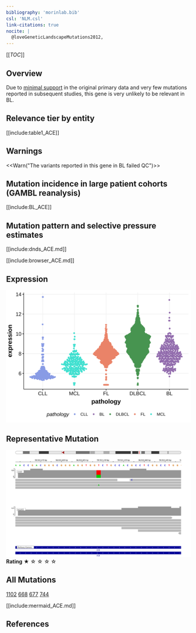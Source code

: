```yaml
---
bibliography: 'morinlab.bib'
csl: 'NLM.csl'
link-citations: true
nocite: |
  @loveGeneticLandscapeMutations2012, 
---
```

[[_TOC_]]

## Overview

Due to [minimal support](ACE#representative-mutation) in the original primary data and very few mutations reported in subsequent studies, this gene is very unlikely to be relevant in BL. 



## Relevance tier by entity

[[include:table1_ACE]]

## Warnings

<<Warn("The variants reported in this gene in BL failed QC")>>


## Mutation incidence in large patient cohorts (GAMBL reanalysis)

[[include:BL_ACE]]

## Mutation pattern and selective pressure estimates

[[include:dnds_ACE.md]]




[[include:browser_ACE.md]]

## Expression
![](images/gene_expression/ACE_by_pathology.svg)
<!-- ORIGIN: loveGeneticLandscapeMutations2012 -->
<!-- BL: loveGeneticLandscapeMutations2012 -->

## Representative Mutation

![](primary/Love_ACE.svg)
**Rating** 
&starf; &star; &star; &star; &star;

## All Mutations

[1102](https://www.bcgsc.ca/downloads/morinlab/GAMBL/Love/1102_reports.html)
[668](https://www.bcgsc.ca/downloads/morinlab/GAMBL/Love/668_reports.html)
[677](https://www.bcgsc.ca/downloads/morinlab/GAMBL/Love/677_reports.html)
[744](https://www.bcgsc.ca/downloads/morinlab/GAMBL/Love/744_reports.html)

[[include:mermaid_ACE.md]]

## References
